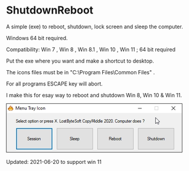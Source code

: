 # ShutdownReboot

A simple (exe) to reboot, shutdown, lock screen and sleep the computer.

Windows 64 bit required.

Compatibility: Win 7 , Win 8 , Win 8.1 , Win 10 , Win 11 ; 64 bit required

Put the exe where you want and make a shortcut to desktop.

The icons files must be in "C:\Program Files\Common Files" .

For all programs ESCAPE key will abort.

I make this for esay way to reboot and shutdown Win 8, Win 10 & Win 11.

![Screenshot](Picture_1.jpg)

Updated: 2021-06-20 to support win 11
